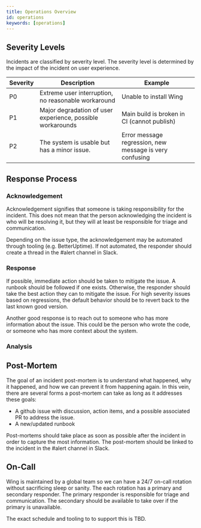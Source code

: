 ```yaml
---
title: Operations Overview
id: operations
keywords: [operations]
---
```


## Severity Levels

Incidents are classified by severity level. The severity level is determined by the impact of the incident on user experience.

| Severity | Description | Example |
| - | - | - |
| P0 | Extreme user interruption, no reasonable workaround | Unable to install Wing |
| P1 | Major degradation of user experience, possible workarounds | Main build is broken in CI (cannot publish) |
| P2 | The system is usable but has a minor issue. | Error message regression, new message is very confusing |

## Response Process

### Acknowledgement

Acknowledgement signifies that someone is taking responsibility for the incident. This does not mean that the person acknowledging the incident is who will be resolving it, but they will at least be responsible for triage and communication.

Depending on the issue type, the acknowledgement may be automated through tooling (e.g. BetterUptime). If not automated, the responder should create a thread in the #alert channel in Slack.

### Response

If possible, immediate action should be taken to mitigate the issue. A runbook should be followed if one exists. Otherwise, the responder should take the best action they can to mitigate the issue. For high severity issues based on regressions, the default behavior should be to revert back to the last known good version.

Another good response is to reach out to someone who has more information about the issue. This could be the person who wrote the code, or someone who has more context about the system.

### Analysis

## Post-Mortem

The goal of an incident post-mortem is to understand what happened, why it happened, and how we can prevent it from happening again. In this vein, there are several forms a post-mortem can take as long as it addresses these goals:

- A github issue with discussion, action items, and a possible associated PR to address the issue.
- A new/updated runbook

Post-mortems should take place as soon as possible after the incident in order to capture the most information. The post-mortem should be linked to the incident in the #alert channel in Slack.

## On-Call

Wing is maintained by a global team so we can have a 24/7 on-call rotation without sacrificing sleep or sanity. The each rotation has a primary and secondary responder. The primary responder is responsible for triage and communication. The secondary should be available to take over if the primary is unavailable.

The exact schedule and tooling to to support this is TBD.
